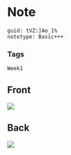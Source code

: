 # Note
```
guid: tVZ:]Ao_1%
notetype: Basic+++
```

### Tags
```
Week1
```

## Front
<img src="paste-c2c249d695e7a69f640277f40f8ba762f7290c4b.jpg">

## Back
<img src="paste-f764dea3b625dda69db18c5e7de9e0abacadc21c.jpg">
